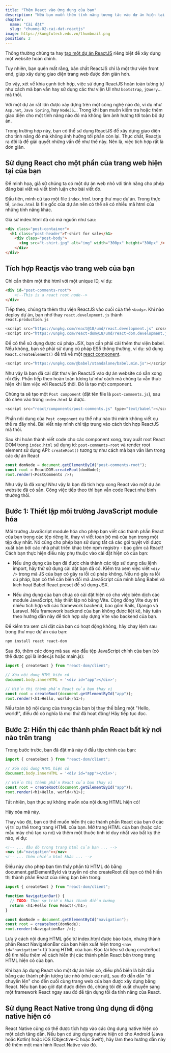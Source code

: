 ```yaml
---
title: "Thêm React vào ứng dụng của bạn"
description: "Nếu bạn muốn thêm tính năng tương tác vào dự án hiện tại của mình, bạn không cần phải viết lại nó bằng React. Hãy thêm React vào ngăn xếp công nghệ hiện tại của bạn và hiển thị các thành phần React tương tác bất cứ đâu"
chapter:
  name: "Cài đặt"
  slug: "chuong-02-cai-dat-reactjs"
image: https://kungfutech.edu.vn/thumbnail.png
position: 2
---
```


Thông thường chúng ta hay [tạo một dự án ReactJS](/bai-viet/reactjs/khoi-tao-du-an-reactjs) riêng biệt để xây dựng một website hoàn chỉnh.

Tuy nhiên, bạn quên mất rằng, bản chất ReactJS chỉ là một thư viện front end, giúp xây dựng giao diện trang web được đơn giản hơn.

Do vậy, xét về khía cạnh tích hợp, việc sử dụng ReactJS hoàn toàn tương tự như cách mà bạn vẫn hay sử dụng các thư viện UI như `bootstrap`, `jQuery`… mà thôi.

Với một dự án rất lớn được xây dựng trên một công nghệ nào đó, ví dụ như `Asp.net`, `Java Spring`, hay `NodeJS`… Trong khi bạn muốn kiểm tra hoặc thêm giao diện cho một tính năng nào đó mà không làm ảnh hưởng tới toàn bộ dự án.

Trong trường hợp này, bạn có thể sử dụng ReactJS để xây dựng giao diện cho tính năng đó mà không ảnh hưởng tới phần còn lại. Thực chất, Reactjs ra đời là để giải quyết những vấn đề như thế này. Nên là, việc tích hợp rất là đơn giản.

## Sử dụng React cho một phần của trang web hiện tại của bạn

Để minh họa, giả sử chúng ta có một dự án web nhỏ với tính năng cho phép đăng bài viết và viết bình luận cho bài viết đó.

Đầu tiên, mình cứ tạo một file `index.html` trong thư mục dự án. Trong thực tế, `index.html` là file gốc của dự án nên có thể sẽ có nhiều mã html của những tính năng khác.

Giả sử index.html đã có mã nguồn như sau:

```html
<div class="post-container">
  <h1 class="post-header">T-shirt for sale</h1>
    <div class="post-body">
      <img src="t-shirt.jpg" alt="img" width="300px" height="300px" />
    </div>
</div>
```

## Tích hợp Reactjs vào trang web của bạn

Chỉ cần thêm một thẻ html với một unique ID, ví dụ:

```html
<div id="post-comments-root">
    <!--This is a react root node-->
</div>
```

Tiếp theo, chúng ta thêm thư viện ReactJS vào cuối của thẻ `<body>`. Khi nào deploy dự án, bạn nhớ thay `react.development.js` thành `react.production.js`

```js
<script src="https://unpkg.com/react@18/umd/react.development.js" crossorigin></script>
<script src="https://unpkg.com/react-dom@18/umd/react-dom.development.js" crossorigin></script>
```

Để có thể sử dụng được cú pháp JSX, bạn cần phải cài thêm thư viện babel. Nếu không, bạn sẽ phải sử dụng cú pháp ES5 thông thường, ví dụ: sử dụng `React.createElement()` để trả về một [react component](/bai-viet/reactjs/component-trong-react-la-gi).

```js
<script src="https://unpkg.com/@babel/standalone/babel.min.js"></script>
```

Như vậy là bạn đã cài đặt thư viện ReactJS vào dự án website có sẵn xong rồi đấy. Phần tiếp theo hoàn toàn tương tự như cách mà chúng ta vẫn thực hiện khi làm việc với ReactJS thôi. Đó là tạo một component.

Chúng ta sẽ tạo một `Post component` (đặt tên file là `post-comments.js`), sau đó chèn vào trong `index.html` là được.

```js
<script src="react/components/post-comments.js" type="text/babel"></script>
```

Phần nội dung của `Post component` cụ thể như nào thì mình không viết cụ thể ra đây nhé. Bài viết này mình chỉ tập trung vào cách tích hợp ReactJS mà thôi.

Sau khi hoàn thành viết code cho các component xong, truy xuất root React DOM trong `index.html` sử dụng id: `post-comments-root` và render root element sử dụng API: `createRoot()` tương tự như cách mà bạn vẫn làm trong các dự án React

```js
const domNode = document.getElementById("post-comments-root");
const root = ReactDOM.createRoot(domNode);
root.render(<PostComments />);
```

Như vậy là đã xong! Như vậy là bạn đã tích hợp xong React vào một dự án website đã có sẵn. Công việc tiếp theo thì bạn vẫn code React như bình thường thôi.

## Bước 1: Thiết lập môi trường JavaScript module hóa

Môi trường JavaScript module hóa cho phép bạn viết các thành phần React của bạn trong các tệp riêng lẻ, thay vì viết toàn bộ mã của bạn trong một tệp duy nhất. Nó cũng cho phép bạn sử dụng tất cả các gói tuyệt vời được xuất bản bởi các nhà phát triển khác trên npm registry - bao gồm cả React! Cách bạn thực hiện điều này phụ thuộc vào cài đặt hiện có của bạn:

- Nếu ứng dụng của bạn đã được chia thành các tệp sử dụng câu lệnh import, hãy thử sử dụng cài đặt bạn đã có. Kiểm tra xem việc viết `<div />` trong mã JS của bạn có gây ra lỗi cú pháp không. Nếu nó gây ra lỗi cú pháp, bạn có thể cần biến đổi mã JavaScript của mình bằng Babel và kích hoạt Babel React preset để sử dụng JSX.

- Nếu ứng dụng của bạn chưa có cài đặt hiện có cho việc biên dịch các module JavaScript, hãy thiết lập nó bằng Vite. Cộng đồng Vite duy trì nhiều tích hợp với các framework backend, bao gồm Rails, Django và Laravel. Nếu framework backend của bạn không được liệt kê, hãy tuân theo hướng dẫn này để tích hợp xây dựng Vite vào backend của bạn.

Để kiểm tra xem cài đặt của bạn có hoạt động không, hãy chạy lệnh sau trong thư mục dự án của bạn:

```bash
npm install react react-dom
```

Sau đó, thêm các dòng mã sau vào đầu tệp JavaScript chính của bạn (có thể được gọi là index.js hoặc main.js):

```javascript
import { createRoot } from "react-dom/client";

// Xóa nội dung HTML hiện có
document.body.innerHTML = '<div id="app"></div>';

// Hiển thị thành phần React của bạn thay vì
const root = createRoot(document.getElementById("app"));
root.render(<h1>Hello, world</h1>);
```

Nếu toàn bộ nội dung của trang của bạn bị thay thế bằng một "Hello, world!", điều đó có nghĩa là mọi thứ đã hoạt động! Hãy tiếp tục đọc.

## Bước 2: Hiển thị các thành phần React bất kỳ nơi nào trên trang

Trong bước trước, bạn đã đặt mã này ở đầu tệp chính của bạn:

```javascript
import { createRoot } from "react-dom/client";

// Xóa nội dung HTML hiện có
document.body.innerHTML = '<div id="app"></div>';

// Hiển thị thành phần React của bạn thay vì
const root = createRoot(document.getElementById("app"));
root.render(<h1>Hello, world</h1>);
```

Tất nhiên, bạn thực sự không muốn xóa nội dung HTML hiện có!

Hãy xóa mã này.

Thay vào đó, bạn có thể muốn hiển thị các thành phần React của bạn ở các vị trí cụ thể trong trang HTML của bạn. Mở trang HTML của bạn (hoặc các mẫu máy chủ tạo ra nó) và thêm một thuộc tính id duy nhất vào bất kỳ thẻ nào, ví dụ:

```html
<!-- ... đâu đó trong trang html của bạn ... -->
<nav id="navigation"></nav>
<!-- ... thêm nhiều html khác ... -->
```

Điều này cho phép bạn tìm thấy phần tử HTML đó bằng document.getElementById và truyền nó cho createRoot để bạn có thể hiển thị thành phần React của riêng bạn bên trong:

```javascript
import { createRoot } from "react-dom/client";

function NavigationBar() {
  // TODO: Thực sự triển khai thanh điều hướng
  return <h1>Hello from React!</h1>;
}

const domNode = document.getElementById("navigation");
const root = createRoot(domNode);
root.render(<NavigationBar />);
```

Lưu ý cách nội dung HTML gốc từ index.html được bảo toàn, nhưng thành phần React NavigationBar của bạn hiện xuất hiện trong `<nav id="navigation">` từ trang HTML của bạn. Đọc tài liệu sử dụng createRoot để tìm hiểu thêm về cách hiển thị các thành phần React bên trong trang HTML hiện có của bạn.

Khi bạn áp dụng React vào một dự án hiện có, điều phổ biến là bắt đầu bằng các thành phần tương tác nhỏ (như các nút), sau đó dần dần "di chuyển lên" cho đến cuối cùng trang web của bạn được xây dựng bằng React. Nếu bạn bao giờ đạt được điểm đó, chúng tôi đề xuất chuyển sang một framework React ngay sau đó để tận dụng tối đa tính năng của React.

## Sử dụng React Native trong ứng dụng di động native hiện có

React Native cũng có thể được tích hợp vào các ứng dụng native hiện có một cách tăng dần. Nếu bạn có ứng dụng native hiện có cho Android (Java hoặc Kotlin) hoặc iOS (Objective-C hoặc Swift), hãy làm theo hướng dẫn này để thêm một màn hình React Native vào đó.
